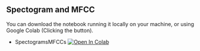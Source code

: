 ##  Spectogram and MFCC
You can download the notebook running it locally on your machine, or using Google Colab (Clicking the button).

- SpectogramsMFCCs [![Open In Colab](https://colab.research.google.com/assets/colab-badge.svg)](https://colab.research.google.com/github/Mjrovai/UNIFEI-IESTI01-TinyML-2022.1/blob/main/00_Curse_Folder/2_Applications_Deploy/Class_23/SpectogramsMFCCs.ipynb)
